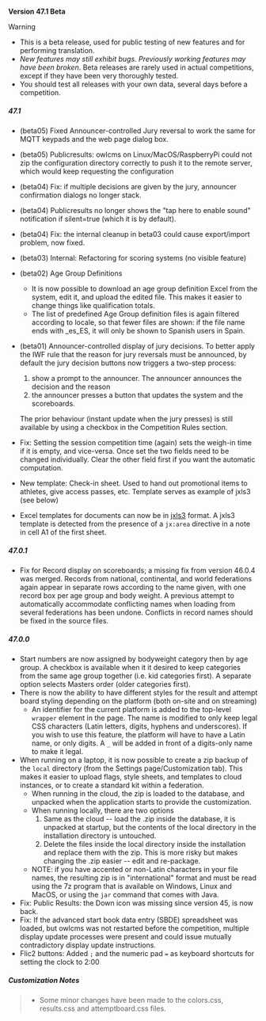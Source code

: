 **Version 47.1 Beta**

> [!WARNING]
>
> - This is a beta release, used for public testing of new features and for performing translation.  
> - *New features may still exhibit bugs. Previously working features may have been broken*.  Beta releases are rarely used in actual competitions, except if they have been very thoroughly tested.
> - You should test all releases with your own data, several days before a competition.

##### 47.1

- (beta05) Fixed Announcer-controlled Jury reversal to work the same for MQTT keypads and the web page dialog box.

- (beta05) Publicresults: owlcms on Linux/MacOS/RaspberryPi could not zip the configuration directory correctly to push it to the remote server, which would keep requesting the configuration

- (beta04) Fix: if multiple decisions are given by the jury, announcer confirmation dialogs no longer stack.

- (beta04) Publicresults no longer shows the "tap here to enable sound" notification if silent=true (which it is by default).

- (beta04) Fix: the internal cleanup in beta03 could cause export/import problem, now fixed.

- (beta03) Internal: Refactoring for scoring systems (no visible feature)

- (beta02) Age Group Definitions

  - It is now possible to download an age group definition Excel from the system, edit it, and upload the edited file.  This makes it easier to change things like qualification totals. 
  - The list of predefined Age Group definition files is again filtered according to locale, so that fewer files are shown: if the file name ends with _es_ES, it will only be shown to Spanish users in Spain.

- (beta01) Announcer-controlled display of jury decisions.  To better apply the IWF rule that the reason for jury reversals must be announced, by default the jury decision buttons now triggers a two-step process:

  1. show a prompt to the announcer.  The announcer  announces the decision and the reason
  2. the announcer presses a button that updates the system and the scoreboards. 

  The prior behaviour (instant update when the jury presses) is still available by using a checkbox in the Competition Rules section.

- Fix: Setting the session competition time (again) sets the weigh-in time if it is empty, and vice-versa.  Once set the two fields need to be changed individually.  Clear the other field first if you want the automatic computation.

- New template: Check-in sheet. Used to hand out promotional items to athletes, give access passes, etc. Template serves as example of jxls3 (see below)

- Excel templates for documents can now be in [jxls3](https://jxls.sourceforge.net/) format.  A jxls3 template is detected from the presence of a `jx:area` directive in a note in cell A1 of the first sheet.

##### 47.0.1

- Fix for Record display on scoreboards; a missing fix from version 46.0.4 was merged.
  Records from national, continental, and world federations again appear in separate rows according to the name given, with one record box per age group and body weight.  A previous attempt to automatically accommodate conflicting names when loading from several federations has been undone. Conflicts in record names should be fixed in the source files.

##### 47.0.0

- Start numbers are now assigned by bodyweight category then by age group. A checkbox is available when it it desired to keep categories from the same age group together (i.e. kid categories first).  A separate option selects Masters order (older categories first).
- There is now the ability to have different styles for the result and attempt board styling depending on the platform (both on-site and on streaming)
  - An identifier for the current platform is added to the top-level `wrapper` element in the page.  The name is modified to only keep legal CSS characters (Latin letters, digits, hyphens and underscores). If you wish to use this feature, the platform will have to have a Latin name, or only digits.  A `_` will be added in front of a digits-only name to make it legal.
- When running on a laptop, it is now possible to create a zip backup of the  `local` directory (from the Settings page/Customization tab).   This makes it easier to upload flags, style sheets, and templates to cloud instances, or to create a standard kit within a federation.
  - When running in the cloud, the zip is loaded to the database, and unpacked when the application starts to provide the customization.
  - When running locally, there are two options
    1. Same as the cloud -- load the .zip inside the database, it is unpacked at startup, but the contents of the local directory in the installation directory is untouched.
    2. Delete the files inside the local directory inside the installation and replace them with the zip.  This is more risky but makes changing the .zip easier -- edit and re-package.
  - NOTE: if you have accented or non-Latin characters in your file names, the resulting zip is in "international" format and must be read using the 7z program that is available on Windows, Linux and MacOS, or using the `jar` command that comes with Java.
- Fix: Public Results: the Down icon was missing since version 45, is now back.
- Fix: If the advanced start book data entry (SBDE) spreadsheet was loaded, but owlcms was not restarted before the competition, multiple display update processes were present and could issue mutually contradictory display update instructions.
- Flic2 buttons: Added `;` and the numeric pad `=` as keyboard shortcuts for setting the clock to 2:00

##### Customization Notes

> - Some minor changes have been made to the colors.css, results.css and attemptboard.css files.

